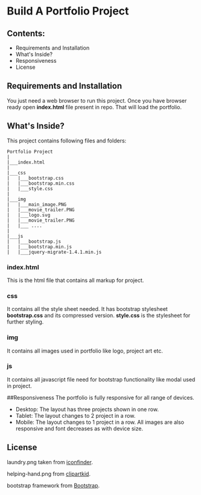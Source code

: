 # Build A Portfolio Project

## Contents:
* Requirements and Installation
* What's Inside?
* Responsiveness
* License

## Requirements and Installation
You just need a web browser to run this project. Once you have browser ready open __index.html__ file present in repo. That will load the portfolio.

## What's Inside?
This project contains following files and folders:

```
Portfolio Project
|
|___index.html
|
|___css
|   |___bootstrap.css
|   |___bootstrap.min.css
|   |___style.css
|
|___img
|   |___main_image.PNG
|   |___movie_trailer.PNG
|   |___logo.svg
|   |___movie_trailer.PNG
|   |___ ....
|
|___js
|   |___bootstrap.js
|   |___bootstrap.min.js
|   |___jquery-migrate-1.4.1.min.js
```
### index.html
This is the html file that contains all markup for project.
### css
It contains all the style sheet needed. It has bootstrap stylesheet __bootstrap.css__ and its compressed version. 
__style.css__ is the stylesheet for further styling.
### img
It contains all images used in portfolio like logo, project art etc.

### js
It contains all javascript file need for bootstrap functionality like modal used in project.

##Responsiveness
The portfolio is fully responsive for all range of devices.
* Desktop: The layout has three projects shown in one row.
* Tablet: The layout changes to 2 project in a row.
* Mobile: The layout changes to 1 project in a row.
All images are also responsive and font decreases as with device size.

## License
laundry.png taken from [iconfinder](https://cdn0.iconfinder.com/data/icons/hotel-vacation/33/laundry-512.png).

helping-hand.png from [clipartkid](http://www.clipartkid.com/images/136/wearechangetv-us-the-ultimate-exit-strategy-TA4kS3-clipart.jpg).

bootstrap framework from [Bootstrap](http://getbootstrap.com/).
